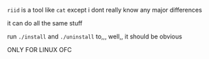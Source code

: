 `riid` is a tool like `cat` except i dont really know any major differences

it can do all the same stuff

run `./install` and `./uninstall` to,,, well,, it should be obvious

ONLY FOR LINUX OFC